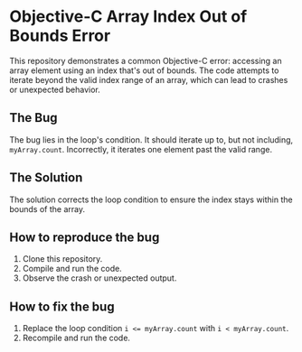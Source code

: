 # Objective-C Array Index Out of Bounds Error

This repository demonstrates a common Objective-C error: accessing an array element using an index that's out of bounds.  The code attempts to iterate beyond the valid index range of an array, which can lead to crashes or unexpected behavior.

## The Bug
The bug lies in the loop's condition.  It should iterate up to, but not including, `myArray.count`. Incorrectly, it iterates one element past the valid range.

## The Solution
The solution corrects the loop condition to ensure the index stays within the bounds of the array.

## How to reproduce the bug
1. Clone this repository.
2. Compile and run the code.
3. Observe the crash or unexpected output.

## How to fix the bug
1. Replace the loop condition `i <= myArray.count` with `i < myArray.count`.
2. Recompile and run the code. 